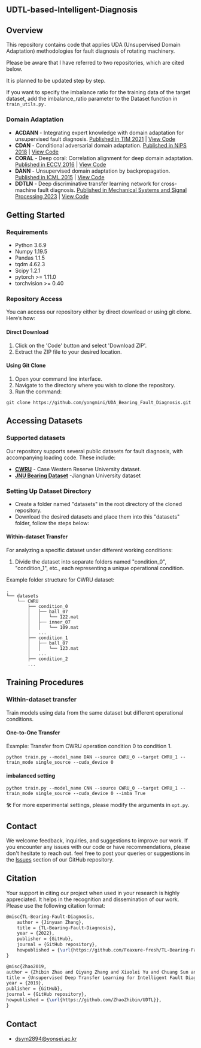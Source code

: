 ## UDTL-based-Intelligent-Diagnosis

## Overview

This repository contains code that applies UDA (Unsupervised Domain Adaptation) methodologies for fault diagnosis of rotating machinery.

Please be aware that I have referred to two repositories, which are cited below.

It is planned to be updated step by step.

If you want to specify the imbalance ratio for the training data of the target dataset, add the imbalance_ratio parameter to the Dataset function in `train_utils.py.`

### Domain Adaptation
- **ACDANN** - Integrating expert knowledge with domain adaptation for unsupervised fault diagnosis. [Published in TIM 2021](https://ieeexplore.ieee.org/stamp/stamp.jsp?tp=&arnumber=9612159) | [View Code](/models/ACDANN.py)
- **CDAN** - Conditional adversarial domain adaptation. [Published in NIPS 2018](http://papers.nips.cc/paper/7436-conditional-adversarial-domain-adaptation) | [View Code](/models/CDAN.py) 
- **CORAL** - Deep coral: Correlation alignment for deep domain adaptation. [Published in ECCV 2016](https://arxiv.org/abs/1607.01719) | [View Code](/models/CORAL.py)
- **DANN** - Unsupervised domain adaptation by backpropagation. [Published in ICML 2015](http://proceedings.mlr.press/v37/ganin15.pdf) | [View Code](/models/DANN.py)
- **DDTLN** - Deep discriminative transfer learning network for cross-machine fault diagnosis. [Published in Mechanical Systems and Signal Processing 2023](https://www.sciencedirect.com/science/article/pii/S0888327022009529) | [View Code](/models/DDTLN.py)


## Getting Started

### Requirements
- Python 3.6.9
- Numpy 1.19.5
- Pandas 1.1.5
- tqdm 4.62.3
- Scipy 1.2.1
- pytorch >= 1.11.0
- torchvision >= 0.40


### Repository Access
You can access our repository either by direct download or using git clone. Here’s how:
#### Direct Download
1. Click on the 'Code' button and select 'Download ZIP'.
2. Extract the ZIP file to your desired location.
#### Using Git Clone
1. Open your command line interface.
2. Navigate to the directory where you wish to clone the repository.
3. Run the command:

```shell
git clone https://github.com/yongmini/UDA_Bearing_Fault_Diagnosis.git
```

## Accessing Datasets
### Supported datasets
Our repository supports several public datasets for fault diagnosis, with accompanying loading code. These include:
- **[CWRU](https://engineering.case.edu/bearingdatacenter)** - Case Western Reserve University dataset.
- **[JNU Bearing Dataset](http://mad-net.org:8765/explore.html?t=0.5831516555847212.)** -Jiangnan University dataset

### Setting Up Dataset Directory
- Create a folder named "datasets" in the root directory of the cloned repository.
- Download the desired datasets and place them into this "datasets" folder, follow the steps below:

#### Within-dataset Transfer
For analyzing a specific dataset under different working conditions:
1. Divide the dataset into separate folders named "condition_0", "condition_1", etc., each representing a unique operational condition.

Example folder structure for CWRU dataset:
```
.
└── datasets
    └── CWRU
        ├── condition_0
        │   ├── ball_07
        │   │   └── 122.mat
        │   ├── inner_07
        │   │   └── 109.mat
        │   ...
        ├── condition_1
        │   ├── ball_07
        │   │   └── 123.mat
        │   ...
        ├── condition_2
        ...
```

## Training Procedures
### Within-dataset transfer
Train models using data from the same dataset but different operational conditions.

#### One-to-One Transfer
Example: Transfer from CWRU operation condition 0 to condition 1.
```shell
python train.py --model_name DAN --source CWRU_0 --target CWRU_1 --train_mode single_source --cuda_device 0
```
#### imbalanced setting
```shell
python train.py --model_name CNN --source CWRU_0 --target CWRU_1 --train_mode single_source --cuda_device 0 --imba True
```

🛠️ For more experimental settings, please modify the arguments in `opt.py`.

## Contact

We welcome feedback, inquiries, and suggestions to improve our work. If you encounter any issues with our code or have recommendations, please don't hesitate to reach out. feel free to post your queries or suggestions in the [Issues](https://github.com/yongmini/UDA_Bearing_Fault_Diagnosis/issues) section of our GitHub repository.


## Citation
Your support in citing our project when used in your research is highly appreciated. It helps in the recognition and dissemination of our work. Please use the following citation format:
```latex
@misc{TL-Bearing-Fault-Diagnosis,
    author = {Jinyuan Zhang},
    title = {TL-Bearing-Fault-Diagnosis},
    year = {2022},
    publisher = {GitHub},
    journal = {GitHub repository},
    howpublished = {\url{https://github.com/Feaxure-fresh/TL-Bearing-Fault-Diagnosis}}
}

```

```latex
@misc{Zhao2019,
author = {Zhibin Zhao and Qiyang Zhang and Xiaolei Yu and Chuang Sun and Shibin Wang and Ruqiang Yan and Xuefeng Chen},
title = {Unsupervised Deep Transfer Learning for Intelligent Fault Diagnosis},
year = {2019},
publisher = {GitHub},
journal = {GitHub repository},
howpublished = {\url{https://github.com/ZhaoZhibin/UDTL}},
}
```

## Contact
- dsym2894@yonsei.ac.kr